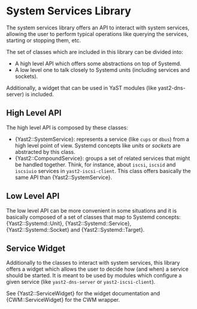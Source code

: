 # System Services Library

The system services library offers an API to interact with system services, allowing the user to
perform typical operations like querying the services, starting or stopping them, etc.

The set of classes which are included in this library can be divided into:

* A high level API which offers some abstractions on top of Systemd.
* A low level one to talk closely to Systemd units (including services and sockets).

Additionally, a widget that can be used in YaST modules (like yast2-dns-server) is included.

## High Level API

The high level API is composed by these classes:

* {Yast2::SystemService}: represents a service (like `cups` or `dbus`) from a high level point of
  view. Systemd concepts like *units* or *sockets* are abstracted by this class.
* {Yast2::CompoundService}: groups a set of related services that might be handled together.
  Think, for instance, about `iscsi`, `iscsid` and `iscsiuio` services in `yast2-iscsi-client`.
  This class offers basically the same API than {Yast2::SystemService}.

## Low Level API

The low level API can be more convenient in some situations and it is basically composed of a set of
classes that map to Systemd concepts: {Yast2::Systemd::Unit}, {Yast2::Systemd::Service},
{Yast2::Systemd::Socket} and {Yast2::Systemd::Target}.

## Service Widget

Additionally to the classes to interact with system services, this library offers a widget which
allows the user to decide how (and when) a service should be started. It is meant to be used by
modules which configure a given service (like `yast2-dns-server` or `yast2-iscsi-client`).

See {Yast2::ServiceWidget} for the widget documentation and {CWM::ServiceWidget} for the CWM
wrapper.
